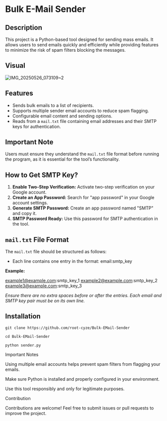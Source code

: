 # Bulk E-Mail Sender

## Description

This project is a Python-based tool designed for sending mass emails. It allows users to send emails quickly and efficiently while providing features to minimize the risk of spam filters blocking the messages.

## Visual

![IMG_20250526_073109~2](https://github.com/user-attachments/assets/ead7fc86-c9d4-4c42-a9af-a3ea9683dd95)


## Features

- Sends bulk emails to a list of recipients.
- Supports multiple sender email accounts to reduce spam flagging.
- Configurable email content and sending options.
- Reads from a `mail.txt` file containing email addresses and their SMTP keys for authentication.

## Important Note

Users must ensure they understand the `mail.txt` file format before running the program, as it is essential for the tool’s functionality.

## How to Get SMTP Key?

1. **Enable Two-Step Verification:** Activate two-step verification on your Google account.
2. **Create an App Password:** Search for "app password" in your Google account settings.
3. **Generate SMTP Password:** Create an app password named "SMTP" and copy it.
4. **SMTP Password Ready:** Use this password for SMTP authentication in the tool.

## `mail.txt` File Format

The `mail.txt` file should be structured as follows:

- Each line contains one entry in the format:
email:smtp_key

**Example:**

example1@example.com:smtp_key_1 example2@example.com:smtp_key_2 example3@example.com:smtp_key_3

*Ensure there are no extra spaces before or after the entries. Each email and SMTP key pair must be on its own line.*

## Installation

```
git clone https://github.com/root-cyze/Bulk-EMail-Sender
```
```
cd Bulk-EMail-Sender
```
```
python sender.py
```

Important Notes

Using multiple email accounts helps prevent spam filters from flagging your emails.

Make sure Python is installed and properly configured in your environment.

Use this tool responsibly and only for legitimate purposes.


Contribution

Contributions are welcome! Feel free to submit issues or pull requests to improve the project.
